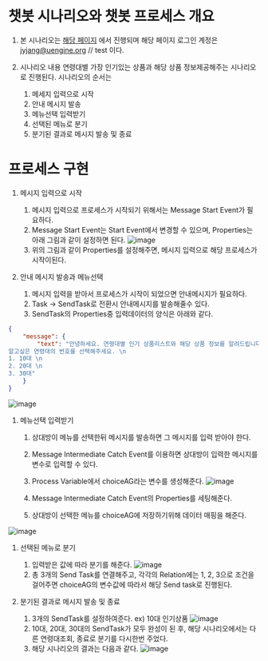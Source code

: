 # 챗봇 시나리오와 챗봇 프로세스 개요
1. 본 시나리오는 [해당 페이지](http://front-end.pas-mini.io/) 에서 진행되며 해당 페이지 로그인 계정은
jyjang@uengine.org // test 이다.

1. 시나리오 내용
연령대별 가장 인기있는 상품과 해당 상품 정보제공해주는 시나리오로 진행된다. 시나리오의 순서는
    1. 메세지 입력으로 시작
    1. 안내 메시지 발송
    1. 메뉴선택 입력받기
    1. 선택된 메뉴로 분기
    1. 분기된 결과로 메시지 발송 및 종료

# 프로세스 구현
1. 메시지 입력으로 시작 
    1. 메시지 입력으로 프로세스가 시작되기 위해서는 Message Start Event가 필요하다.
    1. Message Start Event는 Start Event에서 변경할 수 있으며, Properties는 아래 그림과 같이 설정하면 된다.
    ![image](https://user-images.githubusercontent.com/16382067/35207376-f87c74f2-ff85-11e7-8153-166f59a08c8c.png)
    1. 위의 그림과 같이 Properties를 설정해주면, 메시지 입력으로 해당 프로세스가 시작이된다.

1. 안내 메시지 발송과 메뉴선택
    1. 메시지 입력을 받아서 프로세스가 시작이 되었으면 안내메시지가 필요하다.
    1. Task -> SendTask로 전환시 안내메시지를 발송해줄수 있다.
    1. SendTask의 Properties중 입력데이터의 양식은 아래와 같다.

```json
{
    "message": {
        "text": "안녕하세요. 연령대별 인기 상품리스트와 해당 상품 정보를 알려드립니다. \n 
알고싶은 연령대의 번호를 선택해주세요. \n 
1. 10대 \n 
2. 20대 \n
3. 30대"
    }
}
```
![image](https://user-images.githubusercontent.com/16382067/35208012-63f0735c-ff89-11e7-959b-3407bb946732.png)


1. 메뉴선택 입력받기
    1. 상대방이 메뉴를 선택한뒤 메시지를 발송하면 그 메시지를 입력 받아야 한다.
    1. Message Intermediate Catch Event를 이용하면 상대방이 입력한 메시지를 변수로 입력할 수 있다.
    1. Process Variable에서 choiceAG라는 변수를 생성해준다.
![image](https://user-images.githubusercontent.com/16382067/35208047-9ab0a89e-ff89-11e7-99ce-4c7ab79ecd7d.png)
    
    1. Message Intermediate Catch Event의 Properties를 세팅해준다.
    1. 상대방이 선택한 메뉴를 choiceAG에 저장하기위해 데이터 매핑을 해준다.

![image](https://user-images.githubusercontent.com/16382067/35208097-db48abcc-ff89-11e7-8f2d-8a4d08835527.png)

1. 선택된 메뉴로 분기
    1. 입력받은 값에 따라 분기를 해준다.
![image](https://user-images.githubusercontent.com/16382067/35208171-343c2812-ff8a-11e7-8bc5-db0af91fc342.png)
    1. 총 3개의 Send Task를 연결해주고, 각각의 Relation에는 1, 2, 3으로 조건을 걸어주면 choiceAG의 변수값에 따라서 해당 Send task로 진행된다.

1. 분기된 결과로 메시지 발송 및 종료
    1. 3개의 SendTask를 설정하여준다. ex) 10대 인기상품
![image](https://user-images.githubusercontent.com/16382067/35208681-db65ac4c-ff8c-11e7-9e18-417c24ade2e1.png)
    1. 10대, 20대, 30대의 SendTask가 모두 완성이 된 후, 해당 시나리오에서는 다른 연령대조회, 종료로 분기를 다시한번 주었다.
    1. 해당 시나리오의 결과는 다음과 같다.
![image](https://user-images.githubusercontent.com/16382067/35208784-56963d32-ff8d-11e7-8c70-26bdc7250eb4.png)



